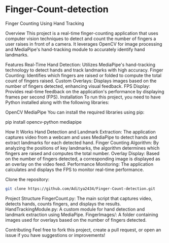 # Finger-Count-detection

Finger Counting Using Hand Tracking

Overview
This project is a real-time finger-counting application that uses computer vision techniques to detect and count the number of fingers a user raises in front of a camera. It leverages OpenCV for image processing and MediaPipe's hand-tracking module to accurately identify hand landmarks.

Features
Real-Time Hand Detection: Utilizes MediaPipe's hand-tracking technology to detect hands and track landmarks with high accuracy.
Finger Counting: Identifies which fingers are raised or folded to compute the total count of fingers raised.
Custom Overlays: Displays images based on the number of fingers detected, enhancing visual feedback.
FPS Display: Provides real-time feedback on the application's performance by displaying frames per second (FPS).
Installation
To run this project, you need to have Python installed along with the following libraries:

OpenCV
MediaPipe
You can install the required libraries using pip:

pip install opencv-python mediapipe

How It Works
Hand Detection and Landmark Extraction: The application captures video from a webcam and uses MediaPipe to detect hands and extract landmarks for each detected hand.
Finger Counting Algorithm: By analyzing the positions of key landmarks, the algorithm determines which fingers are raised and computes the total number.
Overlay Display: Based on the number of fingers detected, a corresponding image is displayed as an overlay on the video feed.
Performance Monitoring: The application calculates and displays the FPS to monitor real-time performance.

Clone the repository:
```bash
git clone https://github.com/Aditya2434/Finger-Count-detection.git
```

Project Structure
FingerCount.py: The main script that captures video, detects hands, counts fingers, and displays the results.
HandTrackingModule.py: A custom module for hand detection and landmark extraction using MediaPipe.
FingerImages/: A folder containing images used for overlays based on the number of fingers detected.

Contributing
Feel free to fork this project, create a pull request, or open an issue if you have suggestions or improvements!
